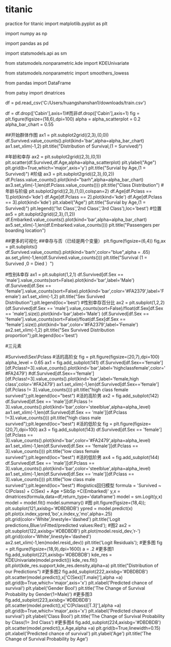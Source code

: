 # titanic
practice for titanic
import matplotlib.pyplot as plt

import numpy as np

import pandas as pd

import statsmodels.api as sm

from statsmodels.nonparametric.kde import KDEUnivariate

from statsmodels.nonparametric import smoothers_lowess

from pandas import DataFrame

from patsy import dmatrices

df = pd.read_csv('C:/Users/huangshanshan1/downloads/train.csv')

df = df.drop(['Cabin'],axis=1)#而非df.drop(['Cabin'],axis=1)
fig = plt.figure(figsize=(18,6),dpi=100)
alpha = alpha_scatterplot = 0.2
alpha_bar_chart = 0.55

##开始群体作图
ax1 = plt.subplot2grid((2,3),(0,0))
df.Survived.value_counts().plot(kind='bar',alpha=alpha_bar_chart)
ax1.set_xlim(-1,2)
plt.title("Distribution of Survival,(1 = Survived)")

#年龄和幸存
ax2 = plt.subplot2grid((2,3),(0,1))
plt.scatter(df.Survived,df.Age,alpha=alpha_scatterplot)
plt.ylabel("Age")
plt.grid(b=True,which='major',axis='y')
plt.title("Survial by Age,(1 = Survived)")
#阶级
ax3 = plt.subplot2grid((2,3),(0,2))
df.Pclass.value_counts().plot(kind="barh",alpha=alpha_bar_chart)
ax3.set_ylim(-1,len(df.Pclass.value_counts()))
plt.title("Class Distribution")
#年龄与阶级
plt.subplot2grid((2,3),(1,0),colspan=2)
df.Age[df.Pclass == 1].plot(kind='kde')
df.Age[df.Pclass == 2].plot(kind='kde')
df.Age[df.Pclass == 3].plot(kind='kde')
plt.xlabel("Age")
plt.title("Survial by Age,(1 = Survived)")
plt.legend(('1st Class','2nd Class','3rd Class'),loc='best')
#位置
ax5 = plt.subplot2grid((2,3),(1,2))
df.Embarked.value_counts().plot(kind='bar',alpha=alpha_bar_chart)
ax5.set_xlim(-1,len(df.Embarked.value_counts()))
plt.title("Passengers per boarding location")


##更多的可视化
##幸存与否（已经是两个变量）
plt.figure(figsize=(6,4))
fig,ax = plt.subplots()
df.Survived.value_counts().plot(kind='barh',color="blue",alpha = .65)
ax.set_ylim(-1,len(df.Survived.value_counts()))
plt.title("Survival (1 = Survived ,0 = Died ）")

#性别&幸存
ax1 = plt.subplot(1,2,1)
df.Survived[df.Sex == 'male'].value_counts(sort=False).plot(kind='bar',label='Male')
df.Survived[df.Sex == 'female'].value_counts(sort=False).plot(kind='bar',color='#FA2379',label='Female')
ax1.set_xlim(-1,2)
plt.title("Sex Survived Distribution");plt.legend(loc='best')
#性别幸存百分比
ax2 = plt.subplot(1,2,2)
(df.Survived[df.Sex == 'male'].value_counts(sort=False)/float(df.Sex[df.Sex == 'male'].size)).plot(kind='bar',label='Male')
(df.Survived[df.Sex == 'female'].value_counts(sort=False)/float(df.Sex[df.Sex == 'female'].size)).plot(kind='bar',color='#FA2379',label='Female')
ax2.set_xlim(-1,2)
plt.title("Sex Survived Distribution proportion");plt.legend(loc='best')


#三元素

#Survived\Sex\Pclass
#活的高阶女
fig = plt.figure(figsize=(20,7),dpi=100)
alpha_level = 0.65
ax1 = fig.add_subplot(141)
df.Survived[df.Sex=='female'][df.Pclass!=3].value_counts().plot(kind='bar',label='highclassfemale',color='#FA2479')
#df.Survived[df.Sex=='female'][df.Pclass!=3].value_counts().plot(kind='bar',label='female,high class',color='#FA2479')
ax1.set_xlim(-1,len(df.Survived[df.Sex=='female'][df.Pclass != 3].value_counts()))
plt.title("high class female survived");plt.legend(loc="best")
#活的高阶男
ax2 = fig.add_subplot(142)
df.Survived[df.Sex == 'male'][df.Pclass != 3].value_counts().plot(kind='bar',color='steelblue',alpha=alpha_level)
ax1.set_xlim(-1,len(df.Survived[df.Sex == 'male'][df.Pclass !=3].value_counts()))
plt.title("high class male survived");plt.legend(loc="best")
 #活的低阶女
fig = plt.figure(figsize=(20,7),dpi=100)
ax3 = fig.add_subplot(143)
df.Survived[df.Sex == 'female'][df.Pclass == 3].value_counts().plot(kind='bar',color='#FA2479',alpha=alpha_level)
ax1.set_xlim(-1,len(df.Survived[df.Sex == 'female'][df.Pclass == 3].value_counts()))
plt.title("low class female survived");plt.legend(loc="best")
#活的低阶男
ax4 = fig.add_subplot(144)
df.Survived[df.Sex == 'male'][df.Pclass == 3].value_counts().plot(kind='bar',color='steelblue',alpha=alpha_level)
ax1.set_xlim(-1,len(df.Survived[df.Sex == 'male'][df.Pclass == 3].value_counts()))
plt.title("low class male survived");plt.legend(loc="best")
#logistics回归模型
formula = 'Survived ~ C(Pclass) + C(Sex) + Age +SibSp +C(Embarked)'
y,x = dmatrices(formula,data=df,return_type='dataframe')
model = sm.Logit(y,x)
model = model.fit()
model.summary()
#图
plt.figure(figsize=(18,4));
plt.subplot(121,axisbg='#DBDBDB')
ypred = model.predict(x)
plt.plot(x.index,ypred,'bo',x.index,y,'mo',alpha=.25)
plt.grid(color='White',linestyle='dashed')
plt.title('Logit predictions,Blue:\nFitted/predicted values:Red');
#图2
ax2 = plt.subplot(122,axisbg='#DBDBDB')
plt.plot(model.resid_dev,'r-')
plt.grid(color='White',linestyle='dashed')
ax2.set_xlim(-1,len(model.resid_dev))
plt.title('Logit Residuals');
#更多图
fig = plt.figure(figsize=(18,9),dpi=1600)
a = .2
#更多图1
fig.add_subplot(221,axisbg='#DBDBDB')
kde_res = KDEUnivariate(model.predict())
kde_res.fit()
plt.plot(kde_res.support,kde_res.density,alpha=a)
plt.title("Distribution of our Predictions")
#更多图2
fig.add_subplot(222,axisbg='#DBDBDB')
plt.scatter(model.predict(),x['C(Sex)[T.male]'],alpha =a)
plt.grid(b=True,which='major',axis='x')
plt.xlabel('Predicted chance of survival')
plt.ylabel('Gender Bool')
plt.title('The Change of Survival Probability by Gender(1=Male)')
#更多图3
fig.add_subplot(223,axisbg='#DBDBDB')
plt.scatter(model.predict(),x['C(Pclass)[T.3]'],alpha =a)
plt.grid(b=True,which='major',axis='x')
plt.xlabel('Predicted chance of survival')
plt.ylabel('Class Bool')
plt.title('The Change of Survival Probability by Class(1= 3rd Class')
#更多图4
fig.add_subplot(224,axisbg='#DBDBDB')
plt.scatter(model.predict(),x.Age,alpha =a)
plt.grid(b=True,linewidth=0.15)
plt.xlabel('Predicted chance of survival')
plt.ylabel('Age')
plt.title('The Change of Survival Probability by Age')
